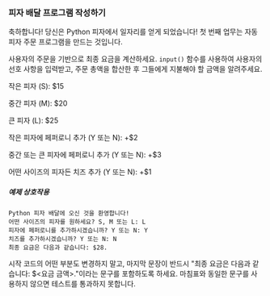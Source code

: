 ### 피자 배달 프로그램 작성하기

축하합니다! 당신은 Python 피자에서 일자리를 얻게 되었습니다! 첫 번째 업무는 자동 피자 주문 프로그램을 만드는 것입니다.

사용자의 주문을 기반으로 최종 요금을 계산하세요. `input()` 함수를 사용하여 사용자의 선호 사항을 입력받고, 주문 총액을 합산한 후 그들에게 지불해야 할 금액을 알려주세요.

작은 피자 (S): $15

중간 피자 (M): $20

큰 피자 (L): $25

작은 피자에 페퍼로니 추가 (Y 또는 N): +$2

중간 또는 큰 피자에 페퍼로니 추가 (Y 또는 N): +$3

어떤 사이즈의 피자든 치즈 추가 (Y 또는 N): +$1

##### 예제 상호작용

```
Python 피자 배달에 오신 것을 환영합니다!
어떤 사이즈의 피자를 원하세요? S, M 또는 L: L
피자에 페퍼로니를 추가하시겠습니까? Y 또는 N: Y
치즈를 추가하시겠습니까? Y 또는 N: N
최종 요금은 다음과 같습니다: $28.
```

<div class="hint">
  시작 코드의 어떤 부분도 변경하지 말고, 마지막 문장이 반드시 "최종 요금은 다음과 같습니다: $<요금 금액>."이라는 문구를 포함하도록 하세요. 마침표와 동일한 문구를 사용하지 않으면 테스트를 통과하지 못합니다.
</div>